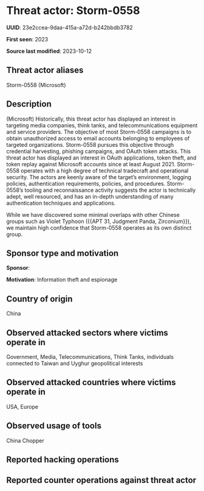 # Threat actor: Storm-0558

**UUID**: 23e2ccea-9daa-415a-a72d-b242bbdb3782

**First seen**: 2023

**Source last modified**: 2023-10-12

## Threat actor aliases

Storm-0558 (Microsoft)

## Description

(Microsoft) Historically, this threat actor has displayed an interest in targeting media companies, think tanks, and telecommunications equipment and service providers. The objective of most Storm-0558 campaigns is to obtain unauthorized access to email accounts belonging to employees of targeted organizations. Storm-0558 pursues this objective through credential harvesting, phishing campaigns, and OAuth token attacks. This threat actor has displayed an interest in OAuth applications, token theft, and token replay against Microsoft accounts since at least August 2021. Storm-0558 operates with a high degree of technical tradecraft and operational security. The actors are keenly aware of the target’s environment, logging policies, authentication requirements, policies, and procedures. Storm-0558’s tooling and reconnaissance activity suggests the actor is technically adept, well resourced, and has an in-depth understanding of many authentication techniques and applications.

While we have discovered some minimal overlaps with other Chinese groups such as Violet Typhoon ({{APT 31, Judgment Panda, Zirconium}}), we maintain high confidence that Storm-0558 operates as its own distinct group.

## Sponsor type and motivation

**Sponsor**: 

**Motivation**: Information theft and espionage


## Country of origin

China

## Observed attacked sectors where victims operate in

Government, Media, Telecommunications, Think Tanks, individuals connected to Taiwan and Uyghur geopolitical interests

## Observed attacked countries where victims operate in

USA, Europe

## Observed usage of tools

China Chopper

## Reported hacking operations



## Reported counter operations against threat actor





